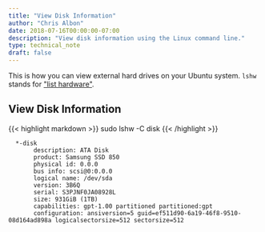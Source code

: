 ```yaml
---
title: "View Disk Information"
author: "Chris Albon"
date: 2018-07-16T00:00:00-07:00
description: "View disk information using the Linux command line."
type: technical_note
draft: false
---
```


This is how you can view external hard drives on your Ubuntu system. `lshw` stands for ["list hardware"](https://linux.die.net/man/1/lshw).

## View Disk Information

{{< highlight markdown >}}
sudo lshw -C disk
{{< /highlight >}}
```
  *-disk                    
       description: ATA Disk
       product: Samsung SSD 850
       physical id: 0.0.0
       bus info: scsi@0:0.0.0
       logical name: /dev/sda
       version: 3B6Q
       serial: S3PJNF0JA08928L
       size: 931GiB (1TB)
       capabilities: gpt-1.00 partitioned partitioned:gpt
       configuration: ansiversion=5 guid=ef511d90-6a19-46f8-9510-08d164ad898a logicalsectorsize=512 sectorsize=512
```